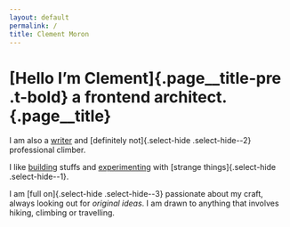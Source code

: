 ```yaml
---
layout: default
permalink: /
title: Clement Moron
---
```


<div class="container page home">

# [Hello I’m Clement]{.page__title-pre .t-bold} a frontend architect.{.page__title}

I am also a [writer](notes/) and [definitely not]{.select-hide .select-hide--2} professional climber.

I like [building](projects/work/) stuffs and [experimenting](projects/open-source/) with [strange things]{.select-hide .select-hide--1}.

I am [full on]{.select-hide .select-hide--3} passionate about my craft, always looking out for _original ideas_. I am drawn to anything that involves hiking, climbing or travelling.

</div>

